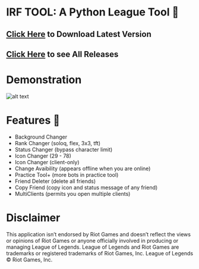 # IRF TOOL: A Python League Tool 🐍
## [Click Here](https://cdn.flowd1337.repl.co/download/IRF-Tool.exe) to Download Latest Version

## [Click Here](https://github.com/flowd1337/irf-tool/releases/) to see All Releases

# Demonstration
![alt text](https://cdn.flowd1337.repl.co/images/demonstration.gif "Demonstration")

# Features 🎈
- Background Changer
- Rank Changer (soloq, flex, 3x3, tft)
- Status Changer (bypass character limit)
- Icon Changer (29 - 78)
- Icon Changer (client-only)
- Change Avaibility (appears offline when you are online)
- Practice Tool+ (more bots in practice tool)
- Friend Deleter (delete all friends)
- Copy Friend (copy icon and status message of any friend)
- MultiClients (permits you open multiple clients)

# Disclaimer
This application isn’t endorsed by Riot Games and doesn’t reflect the views or opinions of Riot Games or anyone officially involved in producing or managing League of Legends. League of Legends and Riot Games are trademarks or registered trademarks of Riot Games, Inc. League of Legends © Riot Games, Inc.
